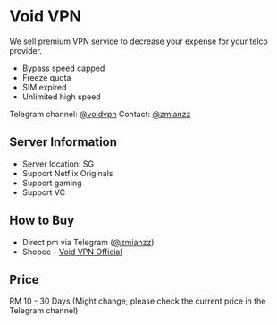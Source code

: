 # Void VPN
We sell premium VPN service to decrease your expense for your telco provider.

- Bypass speed capped
- Freeze quota
- SIM expired
- Unlimited high speed

Telegram channel: [@voidvpn](https://t.me/voidvpn)
Contact: [@zmianzz](https://t.me/zmianzz)

Server Information
---
- Server location: SG
- Support Netflix Originals
- Support gaming
- Support VC

How to Buy
---
- Direct pm via Telegram ([@zmianzz](https://t.me/zmianzz))
- Shopee - [Void VPN Official](https://shopee.com.my/product/178435193/12605178783?smtt=0.178437765-1633391890.9)

Price
---
RM 10 - 30 Days (Might change, please check the current price in the Telegram channel)
